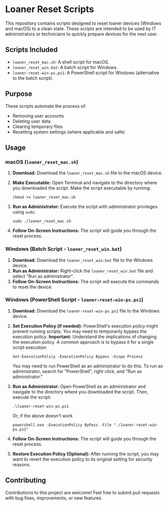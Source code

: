 # Loaner Reset Scripts

This repository contains scripts designed to reset loaner devices (Windows and macOS) to a clean state. These scripts are intended to be used by IT administrators or technicians to quickly prepare devices for the next user.

## Scripts Included

*   `loaner_reset_mac.sh`:  A shell script for macOS.
*   `loaner_reset_win.bat`: A batch script for Windows.
*   `loaner-reset-win-ps.ps1`: A PowerShell script for Windows (alternative to the batch script).

## Purpose

These scripts automate the process of:

*   Removing user accounts
*   Deleting user data
*   Clearing temporary files
*   Resetting system settings (where applicable and safe)


## Usage

### macOS (`loaner_reset_mac.sh`)

1.  **Download:** Download the `loaner_reset_mac.sh` file to the macOS device.
2.  **Make Executable:** Open Terminal and navigate to the directory where you downloaded the script.  Make the script executable by running:

    ```
    chmod +x loaner_reset_mac.sh
    ```
3.  **Run as Administrator:** Execute the script with administrator privileges using `sudo`:

    ```
    sudo ./loaner_reset_mac.sh
    ```
4.  **Follow On-Screen Instructions:** The script will guide you through the reset process.

### Windows (Batch Script - `loaner_reset_win.bat`)

1.  **Download:** Download the `loaner_reset_win.bat` file to the Windows device.
2.  **Run as Administrator:** Right-click the `loaner_reset_win.bat` file and select "Run as administrator".
3.  **Follow On-Screen Instructions:** The script will execute the commands to reset the device.

### Windows (PowerShell Script - `loaner-reset-win-ps.ps1`)

1.  **Download:** Download the `loaner-reset-win-ps.ps1` file to the Windows device.
2.  **Set Execution Policy (if needed):**  PowerShell's execution policy might prevent running scripts.  You may need to temporarily bypass the execution policy.  **Important:** Understand the implications of changing the execution policy.  A common approach is to bypass it for a single script execution:

    ```
    Set-ExecutionPolicy -ExecutionPolicy Bypass -Scope Process
    ```

    You may need to run PowerShell as an administrator to do this.  To run as administrator, search for "PowerShell", right click, and "Run as administrator."
3.  **Run as Administrator:** Open PowerShell as an administrator and navigate to the directory where you downloaded the script.  Then, execute the script:

    ```
    .\loaner-reset-win-ps.ps1
    ```

    Or, if the above doesn't work

    ```
    powershell.exe -ExecutionPolicy ByPass -File ".\loaner-reset-win-ps.ps1"
    ```
4.  **Follow On-Screen Instructions:** The script will guide you through the reset process.
5.  **Restore Execution Policy (Optional):** After running the script, you may want to revert the execution policy to its original setting for security reasons.


## Contributing

Contributions to this project are welcome!  Feel free to submit pull requests with bug fixes, improvements, or new features.


